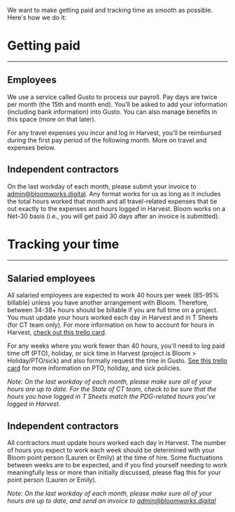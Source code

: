We want to make getting paid and tracking time as smooth as possible. Here's how we do it: 

# Getting paid
---------------------

## Employees
We use a service called Gusto to process our payroll. Pay days are twice per month (the 15th and month end). You’ll be asked to add your information (including bank information) into Gusto. You can also manage benefits in this space (more on that later). 

For any travel expenses you incur and log in Harvest, you’ll be reimbursed during the first pay period of the following month. More on travel and expenses below. 

## Independent contractors
On the last workday of each month, please submit your invoice to admin@bloomworks.digital. Any format works for us as long as it includes the total hours worked that month and all travel-related expenses that tie out exactly to the expenses and hours logged in Harvest.  Bloom works on a Net-30 basis (i.e., you will get paid 30 days after an invoice is submitted).

# Tracking your time
------------------------------

## Salaried employees
All salaried employees are expected to work 40 hours per week (85-95% billable) unless you have another arrangement with Bloom. Therefore, between 34-38+ hours should be billable if you are full time on a project. You must update your hours worked each day in Harvest and in T Sheets (for CT team only). For more information on how to account for hours in Harvest, [check out this trello card](https://trello.com/c/MDeCS2Sd). 

For any weeks where you work fewer than 40 hours, you'll need to log paid time off (PTO), holiday, or sick time in Harvest (project is Bloom > Holiday/PTO/sick) and also formally request the time in Gusto. [See this trello card](https://trello.com/c/bOtixcay) for more information on PTO, holiday, and sick policies.

*Note: On the last workday of each month, please make sure all of your hours are up to date. For the State of CT team, check to be sure that the hours you have logged in T Sheets match the PDG-related hours you’ve logged in Harvest.* 

## Independent contractors
All contractors must update hours worked each day in Harvest. The number of hours you expect to work each week should be determined with your Bloom point person (Lauren or Emily) at the time of hire. Some fluctuations between weeks are to be expected, and if you find yourself needing to work meaningfully less or more than initially discussed, please flag this for your point person (Lauren or Emily).  

*Note: On the last workday of each month, please make sure all of your hours are up to date, and send an invoice to admin@bloomworks.digital*
